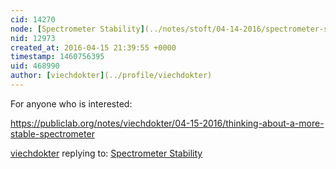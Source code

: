 ```yaml
---
cid: 14270
node: [Spectrometer Stability](../notes/stoft/04-14-2016/spectrometer-stability)
nid: 12973
created_at: 2016-04-15 21:39:55 +0000
timestamp: 1460756395
uid: 468990
author: [viechdokter](../profile/viechdokter)
---
```


For anyone who is interested:

https://publiclab.org/notes/viechdokter/04-15-2016/thinking-about-a-more-stable-spectrometer

[viechdokter](../profile/viechdokter) replying to: [Spectrometer Stability](../notes/stoft/04-14-2016/spectrometer-stability)

